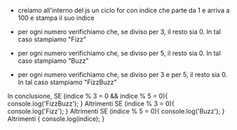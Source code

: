 <!-- Scrivi un programma che stampi in console i numeri da 1 a 100, -->

 - creiamo all'interno del js un ciclo for con indice che parte da 1 e arriva a 100 e stampa il suo indice

<!-- ma che per i multipli di 3 stampi “Fizz” al posto del numero -->

 - per ogni numero verifichiamo che, se diviso per 3, il resto sia 0. In tal caso stampiamo "Fizz"

<!-- e per i multipli di 5 stampi “Buzz”. -->

 - per ogni numero verifichiamo che, se diviso per 5, il resto sia 0. In tal caso stampiamo "Buzz"

<!-- Per i numeri che sono sia multipli di 3 che di 5 stampi “FizzBuzz”. -->

 - per ogni numero verifichiamo che, se diviso per 3 e per 5, il resto sia 0. In tal caso stampiamo "FizzBuzz"

In conclusione,
    SE (indice % 3 = 0 && indice % 5 = 0){
        console.log('FizzBuzz');
    } Altrimenti SE (indice % 3 = 0){
        console.log('Fizz');
    } Altrimenti SE (indice % 5 = 0){
        console.log('Buzz');
    } Altrimenti {
        console.log(indice);
    }

